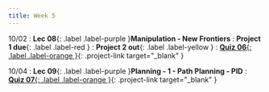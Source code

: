 ```yaml
---
title: Week 5
---
```


10/02
: **Lec 08**{: .label .label-purple }**Manipulation - New Frontiers**
: **Project 1 due**{: .label .label-red }
: **Project 2 out**{: .label .label-yellow }
: [**Quiz 06**{: .label .label-orange }](https://www.gradescope.com/courses/611231){: .project-link target="_blank" }

10/04
: **Lec 09**{: .label .label-purple }**Planning - 1 - Path Planning - PID**
: [**Quiz 07**{: .label .label-orange }](https://www.gradescope.com/courses/611231){: .project-link target="_blank" }

<!-- 10/02
: **Lec 08**{: .label .label-purple }[**Manipulation - New Frontiers**](/CSCI5551-Fall23-S2/assets/slides/lec08_manipulation_new_frontiers.pdf){: target="_blank" }
: **Project 1 due**{: .label .label-red }
: **Project 2 out**{: .label .label-yellow }
: [**Quiz 06**{: .label .label-orange }](https://www.gradescope.com/courses/611231){: .project-link target="_blank" }

10/04
: **Lec 09**{: .label .label-purple }[**Planning - 1 - Path Planning - PID**](/CSCI5551-Fall23-S2/assets/slides/lec09_planning_1_pathplanning_pid.pdf){: target="_blank" }
: [**Quiz 07**{: .label .label-orange }](https://www.gradescope.com/courses/611231){: .project-link target="_blank" } -->
